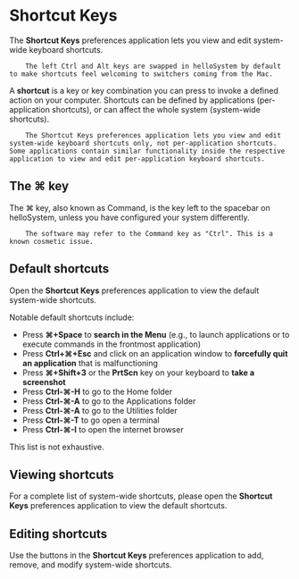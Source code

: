 # Shortcut Keys

The __Shortcut Keys__ preferences application lets you view and edit system-wide keyboard shortcuts.


``` .. note::
    The left Ctrl and Alt keys are swapped in helloSystem by default to make shortcuts feel welcoming to switchers coming from the Mac.
```

A __shortcut__ is a key or key combination you can press to invoke a defined action on your computer. Shortcuts can be defined by applications (per-application shortcuts), or can affect the whole system (system-wide shortcuts).

``` .. note::
    The Shortcut Keys preferences application lets you view and edit system-wide keyboard shortcuts only, not per-application shortcuts. Some applications contain similar functionality inside the respective application to view and edit per-application keyboard shortcuts.
```

## The ⌘ key

The ⌘ key, also known as Command, is the key left to the spacebar on helloSystem, unless you have configured your system differently.

``` .. note::
    The software may refer to the Command key as "Ctrl". This is a known cosmetic issue.
```

## Default shortcuts

Open the __Shortcut Keys__ preferences application to view the default system-wide shortcuts.

Notable default shortcuts include:

* Press __⌘+Space__ to __search in the Menu__ (e.g., to launch applications or to execute commands in the frontmost application)
* Press __Ctrl+⌘+Esc__ and click on an application window to __forcefully quit an application__ that is malfunctioning
* Press __⌘+Shift+3__ or the __PrtScn__ key on your keyboard to __take a screenshot__
* Press __Ctrl-⌘-H__ to go to the Home folder
* Press __Ctrl-⌘-A__ to go to the Applications folder
* Press __Ctrl-⌘-A__ to go to the Utilities folder
* Press __Ctrl-⌘-T__ to go open a terminal
* Press __Ctrl-⌘-I__ to open the internet browser

This list is not exhaustive.

## Viewing shortcuts

For a complete list of system-wide shortcuts, please open the __Shortcut Keys__ preferences application to view the default shortcuts.

## Editing shortcuts

Use the buttons in the __Shortcut Keys__ preferences application to add, remove, and modify system-wide shortcuts.

